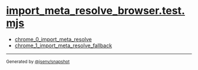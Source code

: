# [import_meta_resolve_browser.test.mjs](../import_meta_resolve_browser.test.mjs)



- [chrome_0_import_meta_resolve](chrome_0_import_meta_resolve/chrome_0_import_meta_resolve.md)
- [chrome_1_import_meta_resolve_fallback](chrome_1_import_meta_resolve_fallback/chrome_1_import_meta_resolve_fallback.md)

---

<sub>
  Generated by <a href="https://github.com/jsenv/core/tree/main/packages/independent/snapshot">@jsenv/snapshot</a>
</sub>